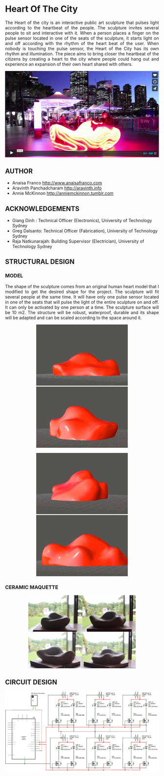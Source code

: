 Heart Of The City
==================================================================
<p align="justify">
The Heart of the city is an interactive public art sculpture that pulses light according to the heartbeat of the people. The sculpture invites several people to sit and interactive with it. When a person places a finger on the pulse sensor located in one of the seats of the sculpture, it starts light on and off according with the rhythm of the heart beat of the user. When nobody is touching the pulse sensor, the Heart of the City has its own rhythm and illumination. The piece aims to bring closer the heartbeat of the citizens by creating a heart to the city where people could hang out and experience an expansion of their own heart shared with others.
</p>

[![VIDEO](./image/vimeo.jpg)](https://vimeo.com/129294048 "Click to Watch!")

AUTHOR
--------------------------------------
- Anaisa Franco <http://www.anaisafranco.com>
- Aravinth Panchadcharam <http://aravinth.info>
- Annie McKinnon <http://anniemckinnon.tumblr.com>

ACKNOWLEDGEMENTS
--------------------------------------
- Giang Dinh : Technical Officer (Electronics), University of Technology Sydney
- Greg Dalsanto: Technical Officer (Fabrication), University of Technology Sydney
- Raja Natkunarajah: Building Supervisor (Electrician), University of Technology Sydney

STRUCTURAL DESIGN
--------------------------------------
### MODEL
<p align="justify">
The shape of the sculpture comes from an original human heart model that I modified to get the desired shape for the project. The sculpture will fit several people at the same time. It will have only one pulse sensor located in one of the seats that will pulse the light of the entire sculpture on and off. It can only be activated by one person at a time. The sculpture surface will be 10 m2. The structure will be robust, waterproof, durable and its shape will be adapted and can be scaled according to the space around it.
</p>

<p align="center">
<img src="./image/model-1.jpg">
<img src="./image/model-2.jpg">
</p>
<p align="center">
<img src="./image/model-3.jpg">
<img src="./image/model-4.jpg">
</p>

### CERAMIC MAQUETTE
<p align="center">
<img src="./image/maquette.jpg" width=70% height=70%>
</p>

CIRCUIT DESIGN
--------------------------------------
<p align="center">
<img src="./image/schematic.png">
</p>


